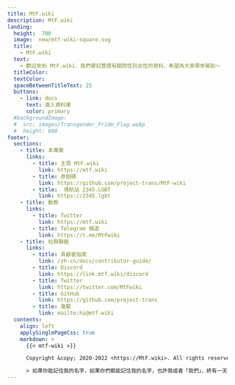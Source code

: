 ```yaml
---
title: MtF.wiki
description: MtF.wiki
landing:
  height:  700
  image:  new/mtf-wiki-square.svg
  title:
    - MtF.wiki
  text:
    - 歡迎來到 MtF.wiki．我們嘗試整理有關跨性別女性的資料，希望為大家帶來幫助～
  titleColor:
  textColor:
  spaceBetweenTitleText: 25
  buttons:
    - link: docs
      text: 進入資料庫
      color: primary
  #backgroundImage:
  #  src: images/Transgender_Pride_Flag.webp
  #  height: 600
footer:
  sections:
    - title: 本專案
      links:
        - title: 主頁 MtF.wiki
          link: https://mtf.wiki
        - title: 原始碼
          link: https://github.com/project-trans/MtF-wiki
        - title:  導航站 2345.LGBT
          link: https://2345.lgbt
    - title: 動態
      links:
        - title: Twitter
          link: https://mtf.wiki
        - title: Telegram 頻道
          link: https://t.me/MtFwiki
    - title: 社群聯絡
      links:
        - title: 貢獻者指南
          link: /zh-cn/docs/contributor-guide/
        - title: Discord
          link: https://link.mtf.wiki/discord
        - title: Twitter
          link: https://twitter.com/MtFwiki
        - title: GitHub
          link: https://github.com/project-trans
        - title: 電郵
          link: mailto:hi@mtf.wiki
  contents:
    align: left
    applySinglePageCss: true
    markdown: >
      {{< mtf-wiki >}}

      Copyright &copy; 2020-2022 <https://MtF.wiki>. All rights reserved.

      > 如果你能記住我的名字，如果你們都能記住我的名字，也許我或者「我們」，終有一天能自由地生存著。
---
```

